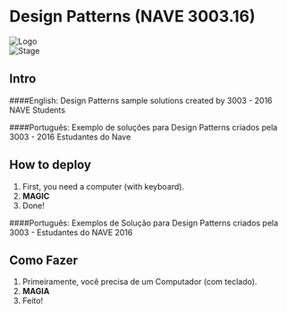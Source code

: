 # Design Patterns (NAVE 3003.16)

![Logo](https://img.shields.io/badge/Design-Patterns-blue.svg)
<br>
![Stage](https://img.shields.io/badge/Stage-Developing-red.svg)

## Intro
####English:
Design Patterns sample solutions created by 3003 - 2016 NAVE Students 

####Português:
Exemplo de soluções para Design Patterns criados pela 3003 - 2016 Estudantes do Nave 

## How to deploy

1. First, you need a computer (with keyboard).
2. **MAGIC**
3. Done!

####Português:
Exemplos de Solução para Design Patterns criados pela 3003 - Estudantes do NAVE 2016

## Como Fazer

1. Primeiramente, você precisa de um Computador (com teclado).
2. **MAGIA**
3. Feito!

 
